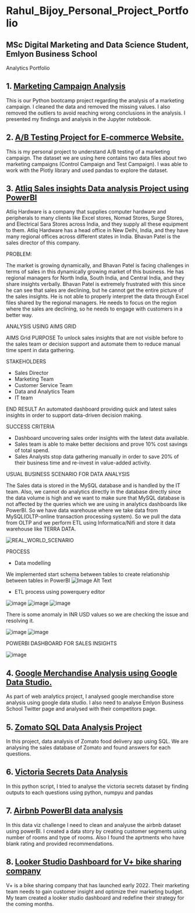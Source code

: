 # Rahul_Bijoy_Personal_Project_Portfolio
## MSc Digital Marketing and Data Science Student, Emlyon Business School
Analytics Portfolio

## 1. [Marketing Campaign Analysis](https://github.com/RAHULELDHO/rahul_portfolio/blob/main/Marketing%20CampaignAnalysis%20Rahul_Eldho_Bijoy.ipynb)

This is our Python bootcamp project regarding the analysis of a marketing campaign. I cleaned the data and removed the missing values. I also removed the outliers to avoid reaching wrong conclusions in the analysis. I presented my findings and analysis in the Jupyter notebook.

## 2. [A/B Testing Project for E-commerce Website.](https://github.com/RAHULELDHO/rahul_portfolio/blob/main/AB_Testing_Project_Rahul%20Eldho%20Bijoy.ipynb)

This is my personal project to understand A/B testing of a marketing campaign. The dataset we are using here contains two data files about two marketing campaigns (Control Campaign and Test Campaign). I was able to work with the Plotly library and used pandas to explore the dataset.

## 3. [Atliq Sales insights Data analysis Project using PowerBI](https://github.com/RAHULELDHO/rahul_portfolio/blob/main/Salesinsights.pbix)
   
Atliq Hardware is a company that supplies computer hardware and peripherals to many clients like Excel stores, Nomad Stores, Surge Stores, and Electrical Sara Stores across India, and they supply all these equipment to them. Atliq Hardware has a head office in New Delhi, India, and they have many regional offices across different states in India. Bhavan Patel is the sales director of this company.

PROBLEM:

The market is growing dynamically, and Bhavan Patel is facing challenges in terms of sales in this dynamically growing market of this business. He has regional managers for North India, South India, and Central India, and they share insights verbally. Bhavan Patel is extremely frustrated with this since he can see that sales are declining, but he cannot get the entire picture of the sales insights. He is not able to properly interpret the data through Excel files shared by the regional managers. He needs to focus on the region where the sales are declining, so he needs to engage with customers in a better way.


ANALYSIS USING AIMS GRID

AIMS Grid
PURPOSE
To unlock sales insights that are not visible before to the sales team or decision support and automate them to reduce manual time spent in data gathering.

STAKEHOLDERS
- Sales Director
- Marketing Team
- Customer Service Team
- Data and Analytics Team
- IT team

END RESULT
An automated dashboard providing quick and latest sales insights in order to support data-driven decision making.

SUCCESS CRITERIA
- Dashboard uncovering sales order insights with the latest data available.
- Sales team is able to make better decisions and prove 10% cost savings of total spend.
- Sales Analysts stop data gathering manually in order to save 20% of their business time and re-invest in value-added activity.

USUAL BUSINESS SCENARIO FOR DATA ANALYSIS

The Sales data is stored in the MySQL database and is handled by the IT team. Also, we cannot do analytics directly in the database directly since the data volume is high   and we want to make sure that  MySQL database is not affected by the queries which we are using in analytics dashboards like PowerBI. So we have data warehouse where we take data from MySQL(OLTP-online transaction processing system). So we pull the data from OLTP and we perform ETL using  Informatica/Nifi and store it data warehouse like TERRA DATA. 

![REAL_WORLD_SCENARIO](https://github.com/RAHULELDHO/rahul_portfolio/blob/main/images_sales_sinsights/Untitled%20picture.png)

PROCESS

- Data modelling
	
We implemented start schema  between tables to create relationship between tables in PowerBI
![Image Alt Text](https://github.com/RAHULELDHO/rahul_portfolio/blob/main/images_sales_sinsights/Untitled%20picture1.png)

- ETL process using powerquery editor

![image](https://github.com/RAHULELDHO/rahul_portfolio/blob/main/images_sales_sinsights/Untitled%20picture2.png)
![image](https://github.com/RAHULELDHO/rahul_portfolio/blob/main/images_sales_sinsights/Untitled%20picture3.png)
![image](https://github.com/RAHULELDHO/rahul_portfolio/blob/main/images_sales_sinsights/Untitled%20picture4.png)


There is some anomaly in INR USD values so we are checking the  issue and resolving it.

![image](https://github.com/RAHULELDHO/rahul_portfolio/blob/main/images_sales_sinsights/Untitled%20picture5.png)
![image](https://github.com/RAHULELDHO/rahul_portfolio/blob/main/images_sales_sinsights/Untitled%20picture6.png)

POWERBI DASHBOARD FOR SALES INSIGHTS

![image](https://github.com/RAHULELDHO/rahul_portfolio/blob/main/images_sales_sinsights/Screenshot%202023-01-29%20180225.jpg)


## 4. [Google Merchandise Analysis using Google Data Studio.](https://github.com/RAHULELDHO/rahul_portfolio/blob/main/Web_Analytics_Project.pdf)

As part of web analytics project, I analysed google merchandise store analysis using google data studio. I also need to  analyse Emlyon Business School Twitter page and analysed with their competitors page. 

## 5. [Zomato SQL Data Analysis Project](https://github.com/RAHULELDHO/rahul_portfolio/blob/main/ZOMATO.sql)

In this project, data analysis of Zomato food delivery app using SQL. We are analysing the sales database of Zomato and found answers for each questions.

## 6. [Victoria Secrets Data Analysis](https://github.com/RAHULELDHO/rahul_portfolio/blob/main/VictoriaSecrets%20analysis.ipynb)

In this python script, I tried to analyse the victoria secrets dataset by finding outputs to each questions using python, numpyu and pandas

## 7. [Airbnb PowerBI data analysis](https://github.com/RAHULELDHO/rahul_portfolio/blob/main/airbnb%20-%20Final_one.pbix)

In this data viz challenge I need to clean and analyuse the airbnb dataset using powerBI. I created a data story by creating customer segments using number of rooms and type of rooms. Also I found the aprtments who have blank rating  and provided recommendations.

## 8. [Looker Studio Dashboard for V+ bike sharing company](https://github.com/RAHULELDHO/rahul_portfolio/blob/main/V%2B_Marketing_dashboard.pdf)

V+ is a bike sharing company that has launched early 2022. Their marketing team needs to gain customer insight and optimize their marketing budget. My team created a looker studio dashboard and redefine their strategy for the coming months.










	
	
 




